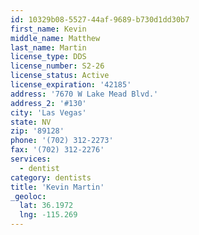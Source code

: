 ```yaml
---
id: 10329b08-5527-44af-9689-b730d1dd30b7
first_name: Kevin
middle_name: Matthew
last_name: Martin
license_type: DDS
license_number: S2-26
license_status: Active
license_expiration: '42185'
address: '7670 W Lake Mead Blvd.'
address_2: '#130'
city: 'Las Vegas'
state: NV
zip: '89128'
phone: '(702) 312-2273'
fax: '(702) 312-2276'
services:
  - dentist
category: dentists
title: 'Kevin Martin'
_geoloc:
  lat: 36.1972
  lng: -115.269
---
```

